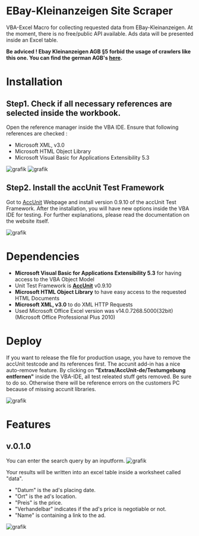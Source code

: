 # EBay-Kleinanzeigen Site Scraper

VBA-Excel Macro for collecting requested data from EBay-Kleinanzeigen.
At the moment, there is no free/public API available.
Ads data will be presented inside an Excel table.

**Be adviced !
Ebay Kleinanzeigen AGB §5 forbid the usage of crawlers like this one.
You can find the german AGB's [here](https://themen.ebay-kleinanzeigen.de/nutzungsbedingungen/).**

# Installation

## Step1. Check if all necessary references are selected inside the workbook.
Open the reference manager inside the VBA IDE. Ensure that following references are checked :

- Microsoft XML, v3.0
- Microsoft HTML Object Library
- Microsoft Visual Basic for Applications Extensibility 5.3

![grafik](https://user-images.githubusercontent.com/51000524/174578399-2dea6a13-c7ff-4227-bdc6-aa87eedcb080.png)
![grafik](https://user-images.githubusercontent.com/51000524/174578719-2ad788e5-63a0-43f7-9aab-126cad3c2d12.png)

## Step2. Install the accUnit Test Framework
Got to [AccUnit](https://accunit.access-codelib.net/) Webpage and install version 0.9.10 of the accUnit Test Framework. After the installation, you will have new options inside the VBA IDE for testing. For further explanations, please read the documentation on the website itself.

![grafik](https://user-images.githubusercontent.com/51000524/174579550-ac45ca14-1ece-4279-9c1c-d06ca71d3b22.png)


# Dependencies
 - **Microsoft Visual Basic for Applications Extensibility 5.3** for having access to the VBA Object Model
 - Unit Test Framework is **[AccUnit](https://accunit.access-codelib.net/)** v0.9.10 
 - **Microsoft HTML Object Library** to have easy access to the requested HTML Documents
 - **Microsoft XML, v3.0** to do XML HTTP Requests
 - Used Microsoft Office Excel version was v14.0.7268.5000(32bit) (Microsoft Office Professional Plus 2010)

# Deploy
If you want to release the file for production usage, you have to remove the accUnit testcode and its references first.
The accunit add-in has a nice auto-remove feature. By clicking on **"Extras/AccUnit-de/Testumgebung entfernen"** inside 
the VBA-IDE, all test releated stuff gets removed. Be sure
to do so. Otherwise there will be reference errors on the customers PC because of missing accunit libraries.

![grafik](https://user-images.githubusercontent.com/51000524/174429022-08de955d-0cde-48e5-adf7-c591f6f3a6e5.png)



# Features
## v.0.1.0

You can enter the search query by an inputform.
![grafik](https://user-images.githubusercontent.com/51000524/173420075-a62c3883-e84e-47a0-960b-bf9062cd7bd9.png)


Your results will be written into an excel table inside a worksheet called "data".
- "Datum" is the ad's placing date.
- "Ort" is the ad's location.
- "Preis" is the price.
- "Verhandelbar" indicates if the ad's price is negotiable or not.
- "Name" is containing a link to the ad.

![grafik](https://user-images.githubusercontent.com/51000524/173420460-8cb2e0a3-a16d-4971-872e-4f589de10cad.png)

